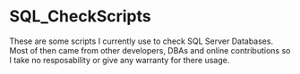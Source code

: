 # SQL_CheckScripts
These are some scripts I currently use to check SQL Server Databases.
Most of then came from other developers, DBAs and online contributions so I take no resposability or give any warranty for there usage.
